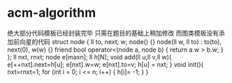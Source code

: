 # acm-algorithm

绝大部分代码模板已经封装完毕
只需在题目的基础上稍加修改
而图类模板没有添加前向星的代码
struct node
{
    ll to, next, w;
    node() {}
    node(ll w, ll to) : to(to), next(0), w(w) {}
    friend bool operator<(node a, node b)
    {
        return a.w > b.w;
    }
};
ll nxt, rnxt;
node e[maxn];
ll h[N];
void add(ll u,ll v,ll w){
    e[++nxt].next=h[u];
    e[nxt].w=w;
    e[nxt].to=v;
    h[u] = nxt;
}
void init(){
    nxt=rnxt=1;
    for (int i = 0; i <= n; i++)
    {
        h[i]= -1;
    }
}
